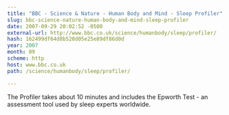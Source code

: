 ```yaml
---
title: "BBC - Science & Nature - Human Body and Mind - Sleep Profiler"
slug: bbc-science-nature-human-body-and-mind-sleep-profiler
date: 2007-09-29 20:02:52 -0500
external-url: http://www.bbc.co.uk/science/humanbody/sleep/profiler/
hash: 162499df64d8b520d05e25e89df86d0d
year: 2007
month: 09
scheme: http
host: www.bbc.co.uk
path: /science/humanbody/sleep/profiler/

---
```


The Profiler takes about 10 minutes and includes the Epworth Test - an assessment tool used by sleep experts worldwide.
